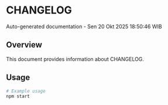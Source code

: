 # CHANGELOG

Auto-generated documentation - Sen 20 Okt 2025 18:50:46 WIB

## Overview

This document provides information about CHANGELOG.

## Usage

```bash
# Example usage
npm start
```
